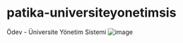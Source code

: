 # patika-universiteyonetimsis
Ödev - Üniversite Yönetim Sistemi
![image](https://github.com/melpekbrs/patika-universiteyonetimsis/assets/130973572/31e6d60f-8ba3-4e4f-8f0c-4bd6ef76ea63)
